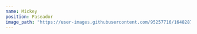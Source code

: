 ```yaml
---
name: Mickey
position: Paseador
image_path: "https://user-images.githubusercontent.com/95257716/164828728-f12f02e3-08ae-480c-aad9-cf7f0154fd32.jpg"
---
```


